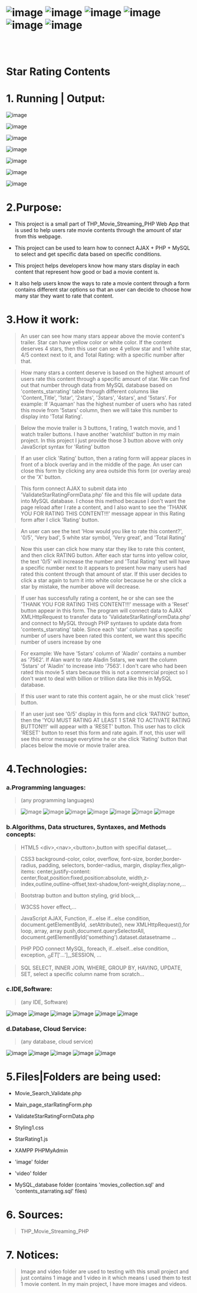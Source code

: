 # ![image](https://img.shields.io/badge/PHP-white?style=for-the-badge&logo=php) ![image](https://img.shields.io/badge/MYSQL-white?style=for-the-badge&logo=mysql) ![image](https://img.shields.io/badge/HTML5-black?style=for-the-badge&logo=html5) ![image](https://img.shields.io/badge/CSS3-black?style=for-the-badge&logo=css3) ![image](https://img.shields.io/badge/Bootstrap-white?style=for-the-badge&logo=bootstrap) ![image](https://img.shields.io/badge/JavaScript-black?style=for-the-badge&logo=javascript)


<br>
<br>

# Star Rating Contents


# 1. Running | Output:

![image](https://user-images.githubusercontent.com/82598726/188285669-b60f5e4d-0301-49cc-a1eb-b7dd51a55897.png)

![image](https://user-images.githubusercontent.com/82598726/188285683-7250a1bd-c56a-47dd-beaa-4fc3bede5cdc.png)


![image](https://user-images.githubusercontent.com/82598726/188285689-db8d45d0-1449-4e5d-a879-0f526ee498f3.png)


![image](https://user-images.githubusercontent.com/82598726/188285698-43e5b9f4-eb80-43d7-b94d-d1b2021167a1.png)

![image](https://user-images.githubusercontent.com/82598726/188285702-53bf2e98-9990-4245-9ab0-ad3f733f3644.png)

![image](https://user-images.githubusercontent.com/82598726/188285720-329807c9-f6df-480e-b5a8-7bc6ee824125.png)

![image](https://user-images.githubusercontent.com/82598726/188285729-dcce3b7a-e83a-42ab-bad2-ca93dc455222.png)



# 2.Purpose:

- This project is a small part of THP_Movie_Streaming_PHP Web App that is used to help users rate movie contents through the amount of star from this webpage.

- This project can be used to learn how to connect AJAX + PHP + MySQL to select and get specific data based on specific conditions.

- This project helps developers know how many stars display in each content that represent how good or bad a movie content is.

- It also help users know the ways to rate a movie content through a form contains different star options so that an user can decide to choose how many star they want to rate that content.


# 3.How it work:

> An user can see how many stars appear above the movie content's trailer. Star can have yellow color or white color. If the content deserves 4 stars, then this user can see 4 yellow star and 1 white star, 4/5 context next to it, and Total Rating: with a specific number after that.

> How many stars a content deserve is based on the highest amount of users rate this content through a specific amount of star. We can find out that number through data from MySQL database based on 'contents_starrating' table through different columns like 'Content_Title', '1star', '2stars', '3stars', '4stars', and '5stars'. For example: If 'Aquaman' has the highest number of users who has rated this movie from '5stars' column, then we will take this number to display into 'Total Rating'.

> Below the movie trailer is 3 buttons, 1 rating, 1 watch movie, and 1 watch trailer buttons. I have another 'watchlist' button in my main project. In this project I just provide those 3 button above with only JavaScript syntax for 'Rating' button

> If an user click 'Rating' button, then a rating form will appear places in front of a block overlay and in the middle of the page. An user can close this form by clicking any area outside this form (or overlay area) or the 'X' button. 

> This form connect AJAX to submit data into 'ValidateStarRatingFormData.php' file and this file will update data into MySQL database. I chose this method because I don't want the page reload after I rate a content, and I also want to see the 'THANK YOU FOR RATING THIS CONTENT!!!' message appear in this Rating form after I click 'Rating' button.

> An user can see the text 'How would you like to rate this content?', '0/5', 'Very bad', 5 white star symbol, 'Very great', and 'Total Rating'

> Now this user can click how many star they like to rate this content, and then click RATING button. After each star turns into yellow color, the text '0/5' will increase the number and 'Total Rating' text will have a specific number next to it appears to present how many users had rated this content through that amount of star. If this user decides to click a star again to turn it into white color because he or she click a star by mistake, the number above will decrease.

> If user has successfully rating a content, he or she can see the 'THANK YOU FOR RATING THIS CONTENT!!!' message with a 'Reset' button appear in this form. The program will connect data to AJAX XMLHttpRequest to transfer data to 'ValidateStarRatingFormData.php' and connect to MySQL through PHP syntaxes to update data from 'contents_starrating' table. Since each 'star' column has a specific number of users have been rated this content, we want this specific number of users increase by one

> For example: We have '5stars' column of 'Aladin' contains a number as '7562'. If Alan want to rate Aladin 5stars, we want the column '5stars' of 'Aladin' to increase into '7563'. I don't care who had been rated this movie 5 stars because this is not a commercial project so I don't want to deal with billion or trillion data like this in MySQL database.

> If this user want to rate this content again, he or she must click 'reset' button.

> If an user just see '0/5' display in this form and click 'RATING' button, then the 'YOU MUST RATING AT LEAST 1 STAR TO ACTIVATE RATING BUTTON!!!' will appear with a 'RESET' button. This user has to click 'RESET' button to reset this form and rate again. If not, this user will see this error message everytime he or she click 'Rating' button that places below the movie or movie trailer area.


# 4.Technologies:

### a.Programming languages:

> (any programming languages)

> ![image](https://img.shields.io/badge/PHP-PHP-blueviolet) ![image](https://img.shields.io/badge/HTML-HTML5-orange) ![image](https://img.shields.io/badge/CSS-CSS3-blue)  ![image](https://img.shields.io/badge/B-Bootstrap-blueviolet) ![image](https://img.shields.io/badge/W3CSS-W3CSS-green) ![image](https://img.shields.io/badge/JS-JavaScript-yellow) ![image](https://img.shields.io/badge/SQL-SQL-blue)  

### b.Algorithms, Data structures, Syntaxes, and Methods concepts:

> HTML5 \<div\>,\<nav\>,\<button\>,button with specifial dataset,...

> CSS3 background-color, color, overflow, font-size, border,border-radius, padding, selectors, border-radius, margin,  display:flex,align-items: center,justify-content: center,float,position:fixed,position:absolute, width,z-index,outline,outline-offset,text-shadow,font-weight,display:none,...

> Bootstrap button and button styling, grid block,...

> W3CSS hover effect,...

> JavaScript  AJAX, Function, if...else if...else condition, document.getElementById, .setAttribute(), new XMLHttpRequest(),for loop, array, array push,document.querySelectorAll, document.getElementById('something').dataset.datasetname ...

> PHP PDO connect MySQL, foreach, if...elseif...else condition, exception, $_GET['...'],$_SESSION, ...

> SQL SELECT, INNER JOIN, WHERE, GROUP BY, HAVING, UPDATE, SET, select a specific column name from scratch...

### c.IDE,Software:

> (any IDE, Software)

![image](https://user-images.githubusercontent.com/82598726/181828247-0a180433-7628-45d0-91fc-c653225c57aa.png) ![image](https://user-images.githubusercontent.com/82598726/181828341-f2d35c6d-863e-4f1c-af84-a9ebc1e33d58.png) ![image](https://user-images.githubusercontent.com/82598726/181830045-2769b49a-2b5a-43ad-b519-5ae02d5b736a.png) ![image](https://user-images.githubusercontent.com/82598726/181828759-13c51469-e35d-44d6-af61-dfff064b7536.png)
 ![image](https://user-images.githubusercontent.com/82598726/181828437-03bf1b40-f35c-4e48-8ebd-127ef3a6f49d.png) ![image](https://user-images.githubusercontent.com/82598726/181835143-0f7aa21a-1081-4df5-954e-6e89259d21e7.png)

### d.Database, Cloud Service:

> (any database, cloud service)

![image](https://user-images.githubusercontent.com/82598726/181828437-03bf1b40-f35c-4e48-8ebd-127ef3a6f49d.png) ![image](https://user-images.githubusercontent.com/82598726/181828759-13c51469-e35d-44d6-af61-dfff064b7536.png) ![image](https://user-images.githubusercontent.com/82598726/181830075-a40dcdfe-519c-4a5d-90cd-c3eb308f8cce.png)
 ![image](https://user-images.githubusercontent.com/82598726/181828843-3ba0f2e8-a5dc-4268-b646-5b21898e1139.png) ![image](https://user-images.githubusercontent.com/82598726/181828934-4524165b-801b-44a8-97b4-3966d2eb3c93.png)



# 5.Files|Folders are being used:

- Movie_Search_Validate.php

- Main_page_starRatingForm.php

- ValidateStarRatingFormData.php

- Styling1.css

- StarRating1.js

- XAMPP PHPMyAdmin

- 'image' folder

- 'video' folder

- MySQL_database folder (contains 'movies_collection.sql' and 'contents_starrating.sql' files)



# 6. Sources:

> THP_Movie_Streaming_PHP


# 7. Notices:

> Image and video folder are used to testing with this small project and just contains 1 image and 1 video in it which means I used them to test 1 movie content. In my main project, I have more images and videos. 

